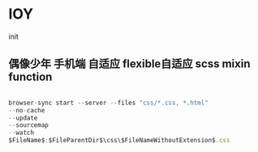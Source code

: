 # IOY
init
## 偶像少年 手机端 自适应 flexible自适应 scss mixin function
```js

browser-sync start --server --files "css/*.css, *.html"
--no-cache
--update
--sourcemap
--watch
$FileName$:$FileParentDir$\css\$FileNameWithoutExtension$.css
```
